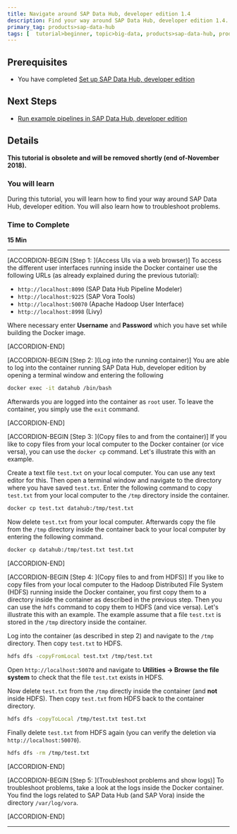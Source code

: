 ```yaml
---
title: Navigate around SAP Data Hub, developer edition 1.4
description: Find your way around SAP Data Hub, developer edition 1.4.
primary_tag: products>sap-data-hub
tags: [  tutorial>beginner, topic>big-data, products>sap-data-hub, products>sap-vora ]
---
```


## Prerequisites  
 - You have completed [Set up SAP Data Hub, developer edition](https://www.sap.com/developer/tutorials/datahub-docker-setup.html)

## Next Steps
 - [Run example pipelines in SAP Data Hub, developer edition](https://www.sap.com/developer/tutorials/datahub-docker-examples.html)

## Details
**This tutorial is obsolete and will be removed shortly (end of-November 2018).**
### You will learn  
During this tutorial, you will learn how to find your way around SAP Data Hub, developer edition. You will also learn how to troubleshoot problems.

### Time to Complete
**15 Min**

---

[ACCORDION-BEGIN [Step 1: ](Access UIs via a web browser)]
To access the different user interfaces running inside the Docker container use the following URLs (as already explained during the previous tutorial):

* `http://localhost:8090` (SAP Data Hub Pipeline Modeler)
* `http://localhost:9225` (SAP Vora Tools)
* `http://localhost:50070` (Apache Hadoop User Interface)
* `http://localhost:8998` (Livy)

Where necessary enter **Username** and **Password** which you have set while building the Docker image.

[ACCORDION-END]

[ACCORDION-BEGIN [Step 2: ](Log into the running container)]
You are able to log into the container running SAP Data Hub, developer edition by opening a terminal window and entering the following

```sh
docker exec -it datahub /bin/bash
```

Afterwards you are logged into the container as `root` user. To leave the container, you simply use the `exit` command.

[ACCORDION-END]


[ACCORDION-BEGIN [Step 3: ](Copy files to and from the container)]
If you like to copy files from your local computer to the Docker container (or vice versa), you can use the `docker cp` command. Let's illustrate this with an example.

Create a text file `test.txt` on your local computer. You can use any text editor for this. Then open a terminal window and navigate to the directory where you have saved `test.txt`.  Enter the following command to copy `test.txt` from your local computer to the `/tmp` directory inside the container.

```sh
docker cp test.txt datahub:/tmp/test.txt
```

Now delete `test.txt` from your local computer. Afterwards copy the file from the `/tmp` directory inside the container back to your local computer by entering the following command.

```sh
docker cp datahub:/tmp/test.txt test.txt

```

[ACCORDION-END]

[ACCORDION-BEGIN [Step 4: ](Copy files to and from HDFS)]
If you like to copy files from your local computer to the Hadoop Distributed File System (HDFS) running inside the Docker container, you first copy them to a directory inside the container as described in the previous step. Then you can use the `hdfs` command to copy them to HDFS (and vice versa). Let's illustrate this with an example. The example assume that a file `test.txt` is stored in the `/tmp` directory inside the container.

Log into the container (as described in step 2) and navigate to the `/tmp` directory. Then copy `test.txt` to HDFS.

```sh
hdfs dfs -copyFromLocal test.txt /tmp/test.txt
```

Open `http://localhost:50070` and navigate to **Utilities -> Browse the file system** to check that the file `test.txt` exists in HDFS.

Now delete `test.txt` from the `/tmp` directly inside the container (and **not**  inside HDFS). Then copy `test.txt` from HDFS back to the container directory.

```sh
hdfs dfs -copyToLocal /tmp/test.txt test.txt
```

Finally delete `test.txt` from HDFS again (you can verify the deletion via `http://localhost:50070`).

```sh
hdfs dfs -rm /tmp/test.txt

```

[ACCORDION-END]

[ACCORDION-BEGIN [Step 5: ](Troubleshoot problems and show logs)]
To troubleshoot problems, take a look at the logs inside the Docker container. You find the logs related to SAP Data Hub (and SAP Vora) inside the directory `/var/log/vora`.

[ACCORDION-END]

---
